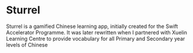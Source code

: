 # Sturrel

Sturrel is a gamified Chinese learning app, initially created for the Swift Accelerator Programme. It was later rewritten when I partnered with Xuelin Learning Centre
to provide vocabulary for all Primary and Secondary year levels of Chinese

